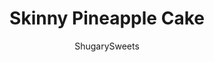 ---
layout: ../../layouts/MarkdownPostLayout.astro
title: Skinny Pineapple Cake
author: ShugarySweets
pubDate: 2018-12-07
description: "Indulge (guilt free) in this scrumptious Skinny Pineapple Cake. With only 3 ingredients, its as easy as it is delicious!"
image_url: https://www.shugarysweets.com/wp-content/uploads/2017/05/skinny-pineapple-cake-3.jpg
tags: ["Cake","American"]
calories: 118
protein: 1
carbohydrates: 22
fats: 3
fiber: 0
ingredients: ["1 box yellow cake mix (for 13x9 cake)","1 can (20 ounce) crushed pineapple (DO NOT DRAIN)","12 ounce light Cool Whip, thawed","sprinkles, optional"]
serves: 24
time: "3 hours 33 minutes"
prepTime: "5 minutes"
instructions: ["In a large mixing bowl, combine cake mix with crushed pineapple (and the juice from the can). Mix until well blended, and no dry mix to be found.","Pour batter into a greased 13x9 baking dish.","Bake in a 350 degree oven for 25-28 minutes.","Cool and refrigerate for 3 hours. Top with thawed Cool Whip (or make your own whipped cream). Serve cold and enjoy!"]
nutrition: ["118 calories","22 grams carbohydrates","0 milligrams cholesterol","3 grams fat","0 grams fiber","1 grams protein","2 grams saturated fat","169 milligrams sodium","14 grams sugar","0 grams trans fat","0 grams unsaturated fat"]
---